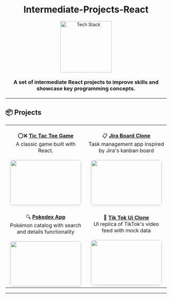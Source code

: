<h1 align="center">
  <br>
  Intermediate-Projects-React
  <br>
</h1>

<div align="center">
<img src="https://skillicons.dev/icons?i=js,ts,react,tailwind,github" alt="Tech Stack" width="160" style="margin: 0 5px;">
</div>

<h3 align="center" style="margin: 20px 0;">
A set of intermediate React projects to improve skills and showcase key programming concepts.
</h3>

---

## 📦 Projects

<div align="center">

|                                                                                                                                                                                                                                                                     |                                                                                                                                                                                                                                                                                |
| :-----------------------------------------------------------------------------------------------------------------------------------------------------------------------------------------------------------------------------------------------------------------: | :----------------------------------------------------------------------------------------------------------------------------------------------------------------------------------------------------------------------------------------------------------------------------: |
| <div align="center"><br>⭕❌ **[Tic Tac Toe Game](./TicTacToe_Game/)**<br>A classic game built with React.<br><br><img src="[Project image will be placed here]" width="220" height="140" style="border-radius: 8px; box-shadow: 0 2px 8px rgba(0,0,0,0.1);"></div> |      <div align="center"><br>📋 **[Jira Board Clone](#)**<br>Task management app inspired by Jira's kanban board<br><br><img src="[Project image will be placed here]" width="220" height="140" style="border-radius: 8px; box-shadow: 0 2px 8px rgba(0,0,0,0.1);"></div>      |
|  <div align="center"><br>🔍 **[Pokedex App](#)**<br>Pokémon catalog with search and details functionality<br><br><img src="[Project image will be placed here]" width="220" height="140" style="border-radius: 8px; box-shadow: 0 2px 8px rgba(0,0,0,0.1);"></div>  | <div align="center"><br>🎵 **[Tik Tok Ui Clone](./Kanban-Board)**<br>UI replica of TikTok's video feed with mock data<br><br><img src="[Project image will be placed here]" width="220" height="140" style="border-radius: 8px; box-shadow: 0 2px 8px rgba(0,0,0,0.1);"></div> |

</div>

---
